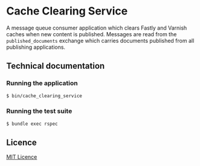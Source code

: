 # Cache Clearing Service

A message queue consumer application which clears Fastly and Varnish caches when new content is published. Messages are read from the `published_documents` exchange which carries documents published from all publishing applications.

## Technical documentation

### Running the application

```sh
$ bin/cache_clearing_service
```

### Running the test suite

```sh
$ bundle exec rspec
```

## Licence

[MIT Licence](LICENCE.md)
